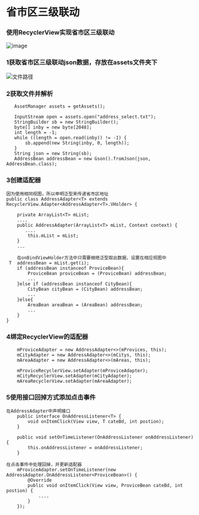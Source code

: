 # 省市区三级联动
### 使用RecyclerView实现省市区三级联动
![image](https://github.com/flyingtercel/CityThreeLevel/tree/master/img/img2.gif)

### 1获取省市区三级联动json数据，存放在assets文件夹下
![文件路径](https://github.com/flyingtercel/CityThreeLevel/tree/master/img/img1.jpg)
### 2获取文件并解析
```
   AssetManager assets = getAssets();

   InputStream open = assets.open("address_select.txt");
   StringBuilder sb = new StringBuilder();
   byte[] inby = new byte[2048];
   int length = -1;
   while ((length = open.read(inby)) != -1) {
       sb.append(new String(inby, 0, length));
   }
   String json = new String(sb);
   AddressBean addressBean = new Gson().fromJson(json, AddressBean.class);
```
### 3创建适配器
```
因为使用相同视图，所以申明泛型来传递省市区地址
public class AddressAdapter<T> extends RecyclerView.Adapter<AddressAdapter<T>.VHolder> {

    private ArrayList<T> mList;
    ....
    public AddressAdapter(ArrayList<T> mList, Context context) {
       ....
        this.mList = mList;
    }
    ...

    在onBindViewHolder方法中只需要根绝泛型取出数据，设置在相应视图中
 T  addressBean = mList.get(i);
    if (addressBean instanceof ProviceBean){
        ProviceBean proviceBean = (ProviceBean) addressBean;
        ...
    }else if (addressBean instanceof CityBean){
        CityBean cityBean = (CityBean) addressBean;
        ...
    }else{
        AreaBean areaBean = (AreaBean) addressBean;
        ...
    }
}

```
### 4绑定RecyclerView的适配器
```
    mProviceAdapter = new AddressAdapter<>(mProvices, this);
    mCityAdapter = new AddressAdapter<>(mCitys, this);
    mAreaAdapter = new AddressAdapter<>(mAreas, this);

    mProviceRecyclerView.setAdapter(mProviceAdapter);
    mCityRecyclerView.setAdapter(mCityAdapter);
    mAreaRecyclerView.setAdapter(mAreaAdapter);
```
### 5使用接口回掉方式添加点击事件
```
在AddressAdapter中声明接口
    public interface OnAddressListener<T> {
        void onItemClick(View view, T cateBd, int postion);
    }

    public void setOnTimeListener(OnAddressListener onAddressListener) {
        this.onAddressListener = onAddressListener;
    }

在点击事件中处理回掉，并更新适配器
    mProviceAdapter.setOnTimeListener(new AddressAdapter.OnAddressListener<ProviceBean>() {
        @Override
        public void onItemClick(View view, ProviceBean cateBd, int postion) {
            ....
        }
    });
```